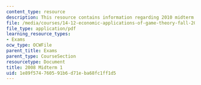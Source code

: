 ```yaml
---
content_type: resource
description: This resource contains information regarding 2010 midterm 1.
file: /media/courses/14-12-economic-applications-of-game-theory-fall-2012/1e89f574760591b6d71eba68fc1ff1d5_MIT14_12F12_midterm1_2010.pdf
file_type: application/pdf
learning_resource_types:
- Exams
ocw_type: OCWFile
parent_title: Exams
parent_type: CourseSection
resourcetype: Document
title: 2008 Midterm 1
uid: 1e89f574-7605-91b6-d71e-ba68fc1ff1d5
---
```

